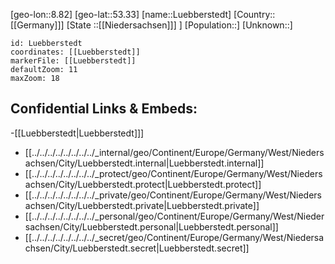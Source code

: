 ﻿---
location: [53.33,8.82]
mapzoom: [7,12] 
mapmarker: city 
type: City
tags:
- geo/City


SpocWebEntityId: 32164
isDeleted: false
confidential: public

---
[geo-lon::8.82]
[geo-lat::53.33]
[name::Luebberstedt]
[Country::[[Germany]]]
[State ::[[Niedersachsen]]] ]
[Population::]
[Unknown::]


```leaflet
id: Luebberstedt
coordinates: [[Luebberstedt]]
markerFile: [[Luebberstedt]]
defaultZoom: 11 
maxZoom: 18
```


## Confidential Links & Embeds: 
-[[Luebberstedt|Luebberstedt]]] 
- [[../../../../../../../../_internal/geo/Continent/Europe/Germany/West/Niedersachsen/City/Luebberstedt.internal|Luebberstedt.internal]] 
- [[../../../../../../../../_protect/geo/Continent/Europe/Germany/West/Niedersachsen/City/Luebberstedt.protect|Luebberstedt.protect]] 
- [[../../../../../../../../_private/geo/Continent/Europe/Germany/West/Niedersachsen/City/Luebberstedt.private|Luebberstedt.private]] 
- [[../../../../../../../../_personal/geo/Continent/Europe/Germany/West/Niedersachsen/City/Luebberstedt.personal|Luebberstedt.personal]] 
- [[../../../../../../../../_secret/geo/Continent/Europe/Germany/West/Niedersachsen/City/Luebberstedt.secret|Luebberstedt.secret]] 
